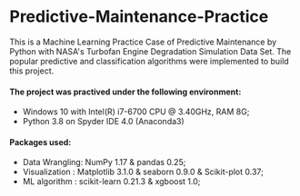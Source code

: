 # Predictive-Maintenance-Practice
This is a Machine Learning Practice Case of Predictive Maintenance by Python with NASA's Turbofan Engine Degradation Simulation Data Set.
The popular predictive and classification algorithms were implemented to build this project.

#### The project was practived under the following environment:
* Windows 10 with Intel(R) i7-6700 CPU @ 3.40GHz, RAM 8G;
* Python 3.8 on Spyder IDE 4.0 (Anaconda3)

#### Packages used:
* Data Wrangling:	NumPy 1.17 & pandas 0.25;
* Visualization : Matplotlib 3.1.0 & seaborn 0.9.0 & Scikit-plot 0.37;
* ML algorithm  :	scikit-learn 0.21.3 & xgboost 1.0;
